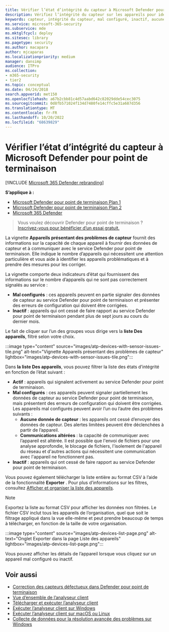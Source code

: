```yaml
---
title: Vérifier l’état d’intégrité du capteur à Microsoft Defender pour point de terminaison
description: Vérifiez l’intégrité du capteur sur les appareils pour identifier celles qui sont mal configurées, inactives ou qui ne signalent pas les données de capteur.
keywords: capteur, intégrité du capteur, mal configuré, inactif, aucune donnée de capteur, données de capteur, communications altérées, communication
ms.service: microsoft-365-security
ms.subservice: mde
ms.mktglfcycl: deploy
ms.sitesec: library
ms.pagetype: security
ms.author: macapara
author: mjcaparas
ms.localizationpriority: medium
manager: dansimp
audience: ITPro
ms.collection:
- m365-security
- tier2
ms.topic: conceptual
ms.date: 04/24/2018
search.appverid: met150
ms.openlocfilehash: a67b2cbb81c4d57aabd642c82029dde54cec3075
ms.sourcegitcommit: 0d8fb571024f134d7480fe14cffc5e31a687d356
ms.translationtype: MT
ms.contentlocale: fr-FR
ms.lasthandoff: 10/20/2022
ms.locfileid: "68639829"
---
```

# <a name="check-sensor-health-state-at-microsoft-defender-for-endpoint"></a>Vérifier l’état d’intégrité du capteur à Microsoft Defender pour point de terminaison

[!INCLUDE [Microsoft 365 Defender rebranding](../../includes/microsoft-defender.md)]

**S’applique à :**
- [Microsoft Defender pour point de terminaison Plan 1](https://go.microsoft.com/fwlink/p/?linkid=2154037)
- [Microsoft Defender pour point de terminaison Plan 2](https://go.microsoft.com/fwlink/p/?linkid=2154037)
- [Microsoft 365 Defender](https://go.microsoft.com/fwlink/?linkid=2118804)

> Vous voulez découvrir Defender pour point de terminaison ? [Inscrivez-vous pour bénéficier d’un essai gratuit.](https://signup.microsoft.com/create-account/signup?products=7f379fee-c4f9-4278-b0a1-e4c8c2fcdf7e&ru=https://aka.ms/MDEp2OpenTrial?ocid=docs-wdatp-checksensor-abovefoldlink)

La vignette **Appareils présentant des problèmes de capteur** fournit des informations sur la capacité de chaque appareil à fournir des données de capteur et à communiquer avec le service Defender pour point de terminaison. Elle indique le nombre d’appareils qui nécessitent une attention particulière et vous aide à identifier les appareils problématiques et à prendre des mesures pour les corriger.

La vignette comporte deux indicateurs d’état qui fournissent des informations sur le nombre d’appareils qui ne sont pas correctement signalés au service :

- **Mal configurés** : ces appareils peuvent en partie signaler des données de capteur au service Defender pour point de terminaison et présenter des erreurs de configuration qui doivent être corrigées.
- **Inactif** : appareils qui ont cessé de faire rapport au service Defender pour point de terminaison pendant plus de sept jours au cours du dernier mois.

Le fait de cliquer sur l’un des groupes vous dirige vers la **liste Des appareils**, filtré selon votre choix.

:::image type="content" source="images/atp-devices-with-sensor-issues-tile.png" alt-text="Vignette Appareils présentant des problèmes de capteur" lightbox="images/atp-devices-with-sensor-issues-tile.png":::

Dans **la liste Des appareils**, vous pouvez filtrer la liste des états d’intégrité en fonction de l’état suivant :

- **Actif** : appareils qui signalent activement au service Defender pour point de terminaison.
- **Mal configurés** : ces appareils peuvent signaler partiellement les données de capteur au service Defender pour point de terminaison, mais présentent des erreurs de configuration qui doivent être corrigées. Les appareils mal configurés peuvent avoir l’un ou l’autre des problèmes suivants :
  - **Aucune donnée de capteur** : les appareils ont cessé d’envoyer des données de capteur. Des alertes limitées peuvent être déclenchées à partir de l’appareil.
  - **Communications altérées** : la capacité de communiquer avec l’appareil est altérée. Il est possible que l'envoi de fichiers pour une analyse approfondie, le blocage de fichiers, l'isolement de l'appareil du réseau et d'autres actions qui nécessitent une communication avec l'appareil ne fonctionnent pas.
- **Inactif** : appareils qui ont cessé de faire rapport au service Defender pour point de terminaison.

Vous pouvez également télécharger la liste entière au format CSV à l’aide de la fonctionnalité **Exporter** . Pour plus d’informations sur les filtres, consultez [Afficher et organiser la liste des appareils](machines-view-overview.md).

> [!NOTE]
> Exportez la liste au format CSV pour afficher les données non filtrées. Le fichier CSV inclut tous les appareils de l’organisation, quel que soit le filtrage appliqué dans la vue elle-même et peut prendre beaucoup de temps à télécharger, en fonction de la taille de votre organisation.

:::image type="content" source="images/atp-devices-list-page.png" alt-text="Onglet Exporter dans la page Liste des appareils" lightbox="images/atp-devices-list-page.png":::

Vous pouvez afficher les détails de l’appareil lorsque vous cliquez sur un appareil mal configuré ou inactif.

## <a name="see-also"></a>Voir aussi

- [Correction des capteurs défectueux dans Defender pour point de terminaison](fix-unhealthy-sensors.md)
- [Vue d’ensemble de l’analyseur client](overview-client-analyzer.md)
- [Télécharger et exécuter l’analyseur client](download-client-analyzer.md)
- [Exécuter l’analyseur client sur Windows](run-analyzer-windows.md)
- [Exécuter l’analyseur client sur macOS ou Linux](run-analyzer-macos-linux.md)
- [Collecte de données pour la résolution avancée des problèmes sur Windows](data-collection-analyzer.md)

